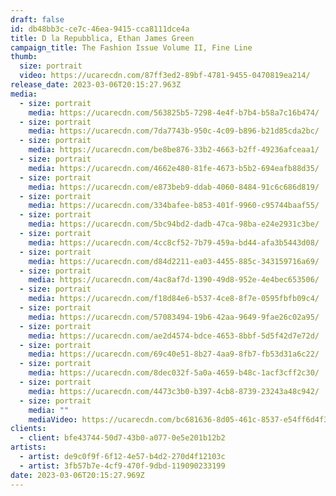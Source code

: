 ```yaml
---
draft: false
id: db48bb3c-ce7c-46ea-9415-cca8111dce4a
title: D la Repubblica, Ethan James Green
campaign_title: T﻿he Fashion Issue Volume II, Fine Line
thumb:
  size: portrait
  video: https://ucarecdn.com/87ff3ed2-89bf-4781-9455-0470819ea214/
release_date: 2023-03-06T20:15:27.963Z
media:
  - size: portrait
    media: https://ucarecdn.com/563825b5-7298-4e4f-b7b4-b58a7c16b474/
  - size: portrait
    media: https://ucarecdn.com/7da7743b-950c-4c09-b896-b21d85cda2bc/
  - size: portrait
    media: https://ucarecdn.com/be8be876-33b2-4663-b2ff-49236afceaa1/
  - size: portrait
    media: https://ucarecdn.com/4662e480-81fe-4673-b5b2-694eafb88d35/
  - size: portrait
    media: https://ucarecdn.com/e873beb9-ddab-4060-8484-91c6c686d819/
  - size: portrait
    media: https://ucarecdn.com/334bafee-b853-401f-9960-c95744baaf55/
  - size: portrait
    media: https://ucarecdn.com/5bc94bd2-dadb-47ca-98ba-e24e2931c3be/
  - size: portrait
    media: https://ucarecdn.com/4cc8cf52-7b79-459a-bd44-afa3b5443d08/
  - size: portrait
    media: https://ucarecdn.com/d84d2211-ea03-4455-885c-343159716a69/
  - size: portrait
    media: https://ucarecdn.com/4ac8af7d-1390-49d8-952e-4e4bec653506/
  - size: portrait
    media: https://ucarecdn.com/f18d84e6-b537-4ce8-8f7e-0595fbfb09c4/
  - size: portrait
    media: https://ucarecdn.com/57083494-19b6-42aa-9649-9fae26c02a95/
  - size: portrait
    media: https://ucarecdn.com/ae2d4574-bdce-4653-8bbf-5d5f42d7e72d/
  - size: portrait
    media: https://ucarecdn.com/69c40e51-8b27-4aa9-8fb7-fb53d31a6c22/
  - size: portrait
    media: https://ucarecdn.com/8dec032f-5a0a-4659-b48c-1acf3cff2c30/
  - size: portrait
    media: https://ucarecdn.com/4473c3b0-b397-4cb8-8739-23243a48c942/
  - size: portrait
    media: ""
    mediaVideo: https://ucarecdn.com/bc681636-8d05-461c-8537-e54ff6d4f39c/
clients:
  - client: bfe43744-50d7-43b0-a077-0e5e201b12b2
artists:
  - artist: de9c0f9f-6f12-4e57-b4d2-270d4f12103c
  - artist: 3fb57b7e-4cf9-470f-9dbd-119090233199
date: 2023-03-06T20:15:27.969Z
---
```

